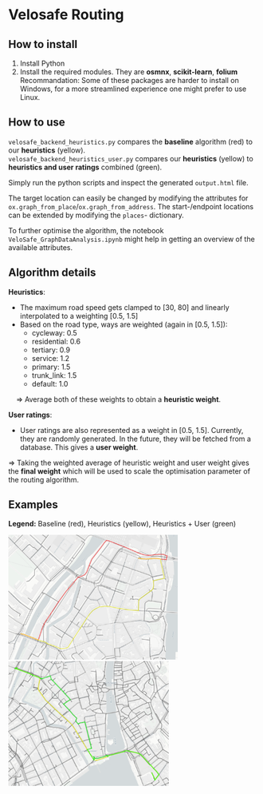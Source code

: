 # Velosafe Routing

## How to install

1. Install Python
2. Install the required modules. They are **osmnx**, **scikit-learn**, **folium**
   Recommandation: Some of these packages are harder to install on Windows, for a more streamlined experience one might prefer to use Linux.

## How to use

`velosafe_backend_heuristics.py` compares the **baseline** algorithm (red) to our **heuristics** (yellow).  
`velosafe_backend_heuristics_user.py` compares our **heuristics** (yellow) to **heuristics and user ratings** combined (green).

Simply run the python scripts and inspect the generated `output.html` file.

The target location can easily be changed by modifying the attributes for `ox.graph_from_place`/`ox.graph_from_address`.
The start-/endpoint locations can be extended by modifying the `places`- dictionary.

To further optimise the algorithm, the notebook `VeloSafe_GraphDataAnalysis.ipynb` might help in getting an overview of the available attributes.

## Algorithm details

**Heuristics**:
 - The maximum road speed gets clamped to [30, 80] and linearly interpolated to a weighting [0.5, 1.5]
 - Based on the road type, ways are weighted (again in [0.5, 1.5]):
   - cycleway: 0.5
   - residential: 0.6
   - tertiary: 0.9
   - service: 1.2
   - primary: 1.5
   - trunk_link: 1.5
   - default: 1.0

&nbsp;&nbsp;&nbsp;&nbsp;$\Longrightarrow$ Average both of these weights to obtain a **heuristic weight**.

**User ratings**:
 - User ratings are also represented as a weight in [0.5, 1.5]. Currently, they are randomly generated. In the future, they will be fetched from a database. This gives a **user weight**.

$\Longrightarrow$ Taking the weighted average of heuristic weight and user weight gives the **final weight** which will be used to scale the optimisation parameter of the routing algorithm.

## Examples
**Legend:** Baseline (red), Heuristics (yellow), Heuristics + User (green)

<img src="examples/heuristics_HB_sihlbruecke.png" alt="Routing from Zurich Main Station to Sihlbrücke" height=250>&nbsp;<img src="examples/heuristics_user_sihlbruecke_opera.png" alt="Routing from Sihlbrücke to Opernhaus" height=250>
